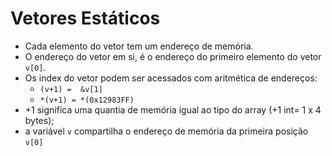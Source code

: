 # Vetores Estáticos
- Cada elemento do vetor tem um endereço de memória.
- O endereço do vetor em si, é o endereço do primeiro elemento do vetor `v[0]`.
- Os index do vetor podem ser acessados com aritmética de endereços: 
	- ``(v+1) =  &v[1]`` 
	- ``*(v+1) = *(0x12983FF)``
- +1 significa uma quantia de memória igual ao tipo do array (+1 int= 1 x 4 bytes);  
- a variável ``v`` compartilha o endereço de memória da primeira posição ``v[0]``
